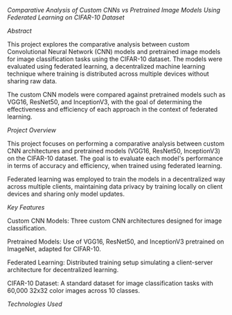 *Comparative Analysis of Custom CNNs vs Pretrained Image Models Using Federated Learning on CIFAR-10 Dataset*

*Abstract*

This project explores the comparative analysis between custom Convolutional Neural Network (CNN) models and pretrained image models for image classification tasks using the CIFAR-10 dataset. The models were evaluated using federated learning, a decentralized machine learning technique where training is distributed across multiple devices without sharing raw data.

The custom CNN models were compared against pretrained models such as VGG16, ResNet50, and InceptionV3, with the goal of determining the effectiveness and efficiency of each approach in the context of federated learning.

*Project Overview*

This project focuses on performing a comparative analysis between custom CNN architectures and pretrained models (VGG16, ResNet50, InceptionV3) on the CIFAR-10 dataset. The goal is to evaluate each model's performance in terms of accuracy and efficiency, when trained using federated learning.

Federated learning was employed to train the models in a decentralized way across multiple clients, maintaining data privacy by training locally on client devices and sharing only model updates.

*Key Features*

Custom CNN Models: Three custom CNN architectures designed for image classification.

Pretrained Models: Use of VGG16, ResNet50, and InceptionV3 pretrained on ImageNet, adapted for CIFAR-10.

Federated Learning: Distributed training setup simulating a client-server architecture for decentralized learning.

CIFAR-10 Dataset: A standard dataset for image classification tasks with 60,000 32x32 color images across 10 classes.


*Technologies Used*
1. Python
2. TensorFlow
3. Keras
4. NumPy
5. Google Colab
6. Jupyter Notebook


*Installation Instructions*

1. Download the "instructions.ipynb" file from the location - https://github.com/DarshiAshish/DIP_Group_3.git
2. Please upload this notebook(instructions.ipynb) in your drive under the folder "Colab Notebooks". (Colab Notebooks is a precreated file from google itself.)
3. Run the file "instructions.ipynb".
4. After successful execution, you can observe three folders being created in your drive under "Colab Notebooks" folder.
5. The three folders would be "DIP_proj", "demo", "DIP_Group_3".
6. Their respective paths in the colab would be, 

demo- /content/drive/My Drive/Colab Notebooks/demo

DIP_proj - /content/drive/My Drive/Colab Notebooks/DIP_proj

DIP_Group_3 - /content/drive/My Drive/Colab Notebooks/DIP_Group_3

Note: The project is developed in Jupyter Notebook and is designed to run in a Colab environment. Do not attempt to run it locally.

*Demo*

*To run a demo:*

1. Navigate to the demo folder and run the final_demo.ipynb file.


*How to Use*

1. Run pretrained_model_1.ipynb, pretrained_model_2.ipynb, and pretrained_model_3.ipynb to retrieve embeddings and these will be automatically stored in your drive. But we already pushed the embeddings we worked on, so you might observe the file names that end with ".npz".
2. Run local_model_train_custom.ipynb and local_model_train_pretrained.ipynb to perform federated learning.
3. Observe the metrics for each model in the above running files.
4. For a demo, navigate to the demo folder and run the final_demo.ipynb file.

*Code Structure*

read_data.ipynb – Load and explore the CIFAR-10 dataset.

preprocess_data_1.ipynb – Preprocess the CIFAR-10 dataset for random distribution.

preprocess_data_2.ipynb – Preprocess the CIFAR-10 dataset for categorical distribution.

custom_model_1.ipynb – Defines the first custom CNN model.

custom_model_2.ipynb – Defines the second custom CNN model.

custom_model_3.ipynb – Defines the third custom CNN model.

pretrained_model_1.ipynb – Loads and retrieves embeddings using ResNet50.

pretrained_model_2.ipynb – Loads and retrieves embeddings using VGG16.

pretrained_model_3.ipynb – Loads and retrieves embeddings using InceptionV3.

pretrained_second_layer.ipynb – Defines the second layer of a pretrained model for further training.

local_model_train_custom.ipynb – Trains custom models using federated learning and aggregates updates.

local_model_train_pretrained.ipynb – Trains embeddings retrieved by pretrained models using federated learning and aggregates updates.
